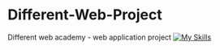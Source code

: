 # Different-Web-Project
Different web academy - web application project
 [![My Skills](https://skillicons.dev/icons?i=js,php,html,css)](https://skillicons.dev)
